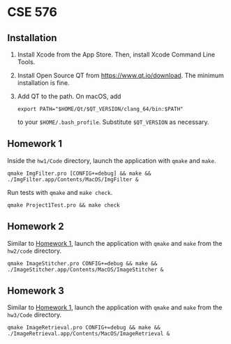 # CSE 576

## Installation

1. Install Xcode from the App Store. Then, install Xcode Command Line Tools.
1. Install Open Source QT from https://www.qt.io/download. The minimum installation is fine.
1. Add QT to the path. On macOS, add

    ```
    export PATH="$HOME/Qt/$QT_VERSION/clang_64/bin:$PATH"
    ```

    to your `$HOME/.bash_profile`. Substitute `$QT_VERSION` as necessary.

## Homework 1

Inside the `hw1/Code` directory, launch the application with `qmake` and `make`.

```
qmake ImgFilter.pro [CONFIG+=debug] && make && ./ImgFilter.app/Contents/MacOS/ImgFilter &
```

Run tests with `qmake` and `make check`.

```
qmake Project1Test.pro && make check
```

## Homework 2

Similar to [Homework 1](#homework-1), launch the application with `qmake` and
`make` from the `hw2/code` directory.

```
qmake ImageStitcher.pro CONFIG+=debug && make && ./ImageStitcher.app/Contents/MacOS/ImageStitcher &
```

## Homework 3

Similar to [Homework 1](#homework-1), launch the application with `qmake` and
`make` from the `hw3/Code` directory.

```
qmake ImageRetrieval.pro CONFIG+=debug && make && ./ImageRetrieval.app/Contents/MacOS/ImageRetrieval &
```
